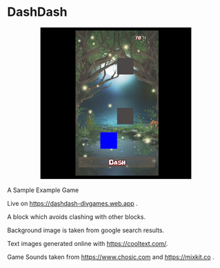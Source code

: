 # DashDash
<p align="center">
  <img src="./imgs/dashdash-ss.PNG" width="350" title="Intro to Python">
</p>
A Sample Example Game

Live on https://dashdash-divgames.web.app .

A block which avoids clashing with other blocks.

Background image is taken from google search results.

Text images generated online with https://cooltext.com/.

Game Sounds taken from https://www.chosic.com and https://mixkit.co .